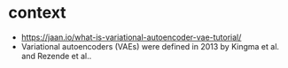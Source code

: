 # context 

* https://jaan.io/what-is-variational-autoencoder-vae-tutorial/
* Variational autoencoders (VAEs) were defined in 2013 by Kingma et al. and
  Rezende et al..
